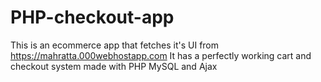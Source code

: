 # PHP-checkout-app
This is an ecommerce app that fetches it's UI from https://mahratta.000webhostapp.com
It has a perfectly working cart and checkout system made with PHP MySQL and Ajax
